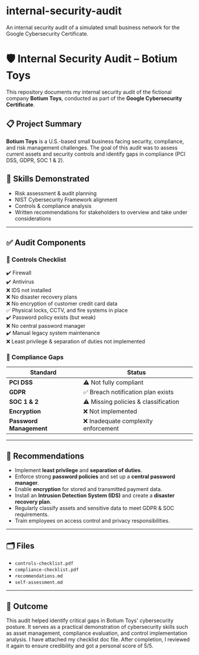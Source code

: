 # internal-security-audit
An internal security audit of a simulated small business network for the Google Cybersecurity Certificate.
# 🛡️ Internal Security Audit – Botium Toys

This repository documents my internal security audit of the fictional company **Botium Toys**, conducted as part of the **Google Cybersecurity Certificate**.

## 📋 Project Summary

**Botium Toys** is a U.S.-based small business facing security, compliance, and risk management challenges. The goal of this audit was to assess current assets and security controls and identify gaps in compliance (PCI DSS, GDPR, SOC 1 & 2).

## 🧠 Skills Demonstrated

- Risk assessment & audit planning
- NIST Cybersecurity Framework alignment
- Controls & compliance analysis
- Written recommendations for stakeholders to overview and take under considerations

---

## ✅ Audit Components

### 🧾 Controls Checklist
✔️ Firewall  
✔️ Antivirus  
❌ IDS not installed  
❌ No disaster recovery plans  
❌ No encryption of customer credit card data  
✅ Physical locks, CCTV, and fire systems in place  
✔️ Password policy exists (but weak)  
❌ No central password manager  
✔️ Manual legacy system maintenance  
❌ Least privilege & separation of duties not implemented

### 📜 Compliance Gaps

|         Standard        |                Status                   |
|-------------------------|-----------------------------------------|
| **PCI DSS**             | ⚠️ Not fully compliant                  |
| **GDPR**                | ✅ Breach notification plan exists      |
| **SOC 1 & 2**           | ⚠️ Missing policies & classification    |
| **Encryption**          | ❌ Not implemented                      |
| **Password Management** | ❌ Inadequate complexity enforcement    |

---

## 📌 Recommendations

- Implement **least privilege** and **separation of duties**.
- Enforce strong **password policies** and set up a **central password manager**.
- Enable **encryption** for stored and transmitted payment data.
- Install an **Intrusion Detection System (IDS)** and create a **disaster recovery plan**.
- Regularly classify assets and sensitive data to meet GDPR & SOC requirements.
- Train employees on access control and privacy responsibilities.

---

## 🗂️ Files

- `controls-checklist.pdf`  
- `compliance-checklist.pdf`  
- `recommendations.md`  
- `self-assessment.md`

---

## 🚀 Outcome

This audit helped identify critical gaps in Botium Toys' cybersecurity posture. It serves as a practical demonstration of cybersecurity skills such as asset management, compliance evaluation, and control implementation analysis.
I have attached my checklist doc file. After completion, I reviewed it again to ensure credibility and got a personal score of 5/5.

